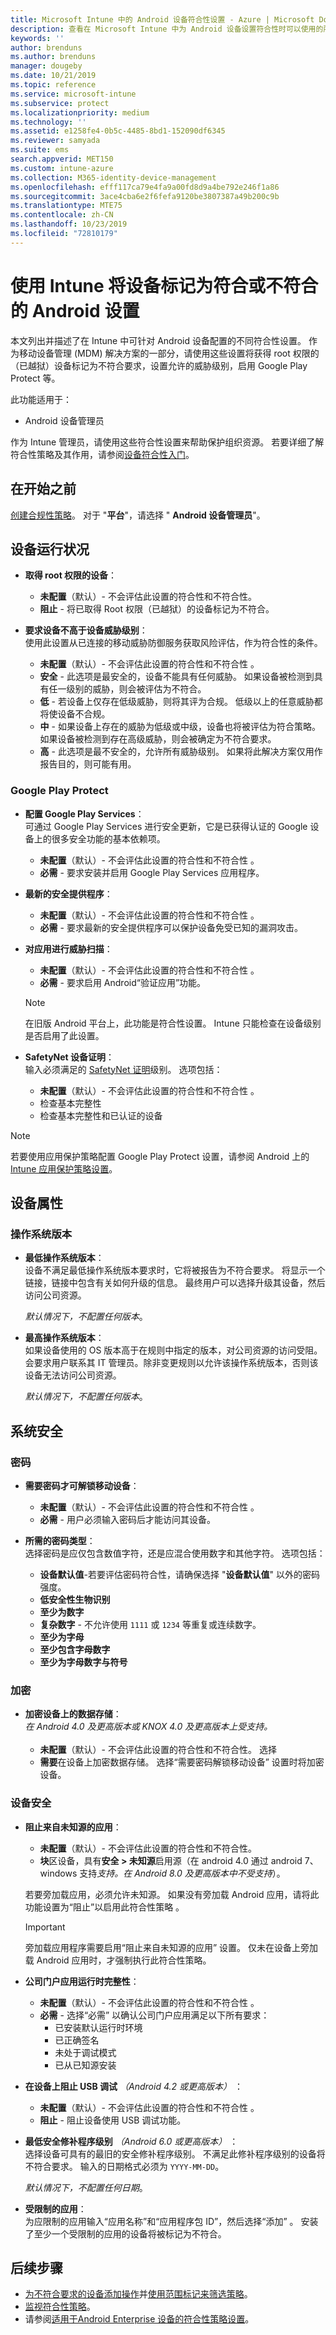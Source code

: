 ```yaml
---
title: Microsoft Intune 中的 Android 设备符合性设置 - Azure | Microsoft Docs
description: 查看在 Microsoft Intune 中为 Android 设备设置符合性时可以使用的所有设置的列表。 设置密码规则，选择最低或最高操作系统版本，限制特定应用，防止重复使用密码等。
keywords: ''
author: brenduns
ms.author: brenduns
manager: dougeby
ms.date: 10/21/2019
ms.topic: reference
ms.service: microsoft-intune
ms.subservice: protect
ms.localizationpriority: medium
ms.technology: ''
ms.assetid: e1258fe4-0b5c-4485-8bd1-152090df6345
ms.reviewer: samyada
ms.suite: ems
search.appverid: MET150
ms.custom: intune-azure
ms.collection: M365-identity-device-management
ms.openlocfilehash: efff117ca79e4fa9a00fd8d9a4be792e246f1a86
ms.sourcegitcommit: 3ace4cba6e2f6fefa9120be3807387a49b200c9b
ms.translationtype: MTE75
ms.contentlocale: zh-CN
ms.lasthandoff: 10/23/2019
ms.locfileid: "72810179"
---
```

# <a name="android-settings-to-mark-devices-as-compliant-or-not-compliant-using-intune"></a>使用 Intune 将设备标记为符合或不符合的 Android 设置

本文列出并描述了在 Intune 中可针对 Android 设备配置的不同符合性设置。 作为移动设备管理 (MDM) 解决方案的一部分，请使用这些设置将获得 root 权限的（已越狱）设备标记为不符合要求，设置允许的威胁级别，启用 Google Play Protect 等。

此功能适用于：

- Android 设备管理员

作为 Intune 管理员，请使用这些符合性设置来帮助保护组织资源。 若要详细了解符合性策略及其作用，请参阅[设备符合性入门](device-compliance-get-started.md)。

## <a name="before-you-begin"></a>在开始之前

[创建合规性策略](create-compliance-policy.md#create-the-policy)。 对于 "**平台**"，请选择 " **Android 设备管理员**"。

## <a name="device-health"></a>设备运行状况

- **取得 root 权限的设备**： 
  - **未配置**（默认）- 不会评估此设置的符合性和不符合性。 
  - **阻止** - 将已取得 Root 权限（已越狱）的设备标记为不符合。 

- **要求设备不高于设备威胁级别**：  
  使用此设置从已连接的移动威胁防御服务获取风险评估，作为符合性的条件。 
  - **未配置**（默认）- 不会评估此设置的符合性和不符合性  。 
  - **安全** - 此选项是最安全的，设备不能具有任何威胁。 如果设备被检测到具有任一级别的威胁，则会被评估为不符合。
  - **低** - 若设备上仅存在低级威胁，则将其评为合规。 低级以上的任意威胁都将使设备不合规。
  - **中** - 如果设备上存在的威胁为低级或中级，设备也将被评估为符合策略。 如果设备被检测到存在高级威胁，则会被确定为不符合要求。
  - **高** - 此选项是最不安全的，允许所有威胁级别。 如果将此解决方案仅用作报告目的，则可能有用。

### <a name="google-play-protect"></a>Google Play Protect

- **配置 Google Play Services**：  
  可通过 Google Play Services 进行安全更新，它是已获得认证的 Google 设备上的很多安全功能的基本依赖项。
  - **未配置**（默认）- 不会评估此设置的符合性和不符合性  。  
  - **必需** - 要求安装并启用 Google Play Services 应用程序。  

- **最新的安全提供程序**： 
  - **未配置**（默认）- 不会评估此设置的符合性和不符合性  。  
  - **必需** - 要求最新的安全提供程序可以保护设备免受已知的漏洞攻击。 

- **对应用进行威胁扫描**：  
  - **未配置**（默认）- 不会评估此设置的符合性和不符合性  。  
  - **必需** - 要求启用 Android“验证应用”功能。   
  > [!NOTE]
  > 在旧版 Android 平台上，此功能是符合性设置。 Intune 只能检查在设备级别是否启用了此设置。

- **SafetyNet 设备证明**：  
  输入必须满足的 [SafetyNet 证明](https://developer.android.com/training/safetynet/attestation.html)级别。 选项包括：
  - **未配置**（默认）- 不会评估此设置的符合性和不符合性  。
  - 检查基本完整性 
  - 检查基本完整性和已认证的设备 

> [!NOTE]
> 若要使用应用保护策略配置 Google Play Protect 设置，请参阅 Android 上的 [Intune 应用保护策略设置](../apps/app-protection-policy-settings-android.md#conditional-launch)。

## <a name="device-properties"></a>设备属性

### <a name="operating-system-version"></a>操作系统版本 

- **最低操作系统版本**：  
  设备不满足最低操作系统版本要求时，它将被报告为不符合要求。 将显示一个链接，链接中包含有关如何升级的信息。 最终用户可以选择升级其设备，然后访问公司资源。

   *默认情况下，不配置任何版本*。

- **最高操作系统版本**：  
  如果设备使用的 OS 版本高于在规则中指定的版本，对公司资源的访问受阻。 会要求用户联系其 IT 管理员。除非变更规则以允许该操作系统版本，否则该设备无法访问公司资源。

  *默认情况下，不配置任何版本*。

## <a name="system-security"></a>系统安全

### <a name="password"></a>密码
<!-- - **Minimum password length**: Enter the minimum number of digits or characters that the user's password must have.   


- **Maximum minutes of inactivity before password is required**: Enter the idle time before the user must reenter their password. When you choose **Not configured** (default), this setting isn't evaluated for compliance or non-compliance.

- **Password expiration (days)**: Select the number of days before the password expires and the user must create a new password.

- **Number of previous passwords to prevent reuse**: Enter the number of recent passwords that can't be reused. Use this setting to restrict the user from creating previously used passwords.

-->

- **需要密码才可解锁移动设备**： 
  - **未配置**（默认）- 不会评估此设置的符合性和不符合性  。
  - **必需** - 用户必须输入密码后才能访问其设备。  

- **所需的密码类型**：  
  选择密码是应仅包含数值字符，还是应混合使用数字和其他字符。 选项包括：
  - **设备默认值**-若要评估密码符合性，请确保选择 "**设备默认值**" 以外的密码强度。
  - **低安全性生物识别**
  - **至少为数字** 
  - **复杂数字** - 不允许使用 `1111` 或 `1234` 等重复或连续数字。
  - **至少为字母** 
  - **至少包含字母数字**
  - **至少为字母数字与符号**


### <a name="encryption"></a>加密

- **加密设备上的数据存储**：  
  *在 Android 4.0 及更高版本或 KNOX 4.0 及更高版本上受支持。*  
  <br>
  - **未配置**（默认）- 不会评估此设置的符合性和不符合性。  选择 
  - **需要**在设备上加密数据存储。 选择“需要密码解锁移动设备”  设置时将加密设备。  

### <a name="device-security"></a>设备安全

- **阻止来自未知源的应用**：  
  - **未配置**（默认）- 不会评估此设置的符合性和不符合性。 
  - **块**区设备，具有**安全 > 未知源**启用源（在 android 4.0 通过 android 7、windows 支持*支持。在 Android 8.0 及更高版本中不受支持*）。  

  若要旁加载应用，必须允许未知源。 如果没有旁加载 Android 应用，请将此功能设置为“阻止”以启用此符合性策略  。 

  > [!IMPORTANT]
  > 旁加载应用程序需要启用“阻止来自未知源的应用”  设置。 仅未在设备上旁加载 Android 应用时，才强制执行此符合性策略。

- **公司门户应用运行时完整性**：  
  - **未配置**（默认）- 不会评估此设置的符合性和不符合性  。  
  - **必需** - 选择“必需”  以确认公司门户应用满足以下所有要求：
    - 已安装默认运行时环境
    - 已正确签名
    - 未处于调试模式
    - 已从已知源安装

- **在设备上阻止 USB 调试** *（Android 4.2 或更高版本）* ：  
  - **未配置**（默认）- 不会评估此设置的符合性和不符合性  。
  - **阻止** - 阻止设备使用 USB 调试功能。  

- **最低安全修补程序级别** *（Android 6.0 或更高版本）* ：  
  选择设备可具有的最旧的安全修补程序级别。 不满足此修补程序级别的设备将不符合要求。 输入的日期格式必须为 `YYYY-MM-DD`。

  *默认情况下，不配置任何日期*。

- **受限制的应用**：  
  为应限制的应用输入“应用名称”和“应用程序包 ID”，然后选择“添加”    。 安装了至少一个受限制的应用的设备将被标记为不符合。

## <a name="next-steps"></a>后续步骤

- [为不符合要求的设备添加操作](actions-for-noncompliance.md)并[使用范围标记来筛选策略](../fundamentals/scope-tags.md)。
- [监视符合性策略](compliance-policy-monitor.md)。
- 请参阅[适用于Android Enterprise 设备的符合性策略设置](compliance-policy-create-android-for-work.md)。
